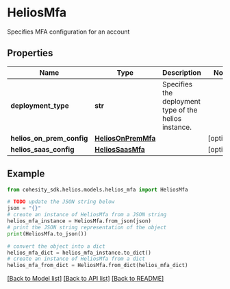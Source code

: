 # HeliosMfa

Specifies MFA configuration for an account

## Properties

Name | Type | Description | Notes
------------ | ------------- | ------------- | -------------
**deployment_type** | **str** | Specifies the deployment type of the helios instance. | 
**helios_on_prem_config** | [**HeliosOnPremMfa**](HeliosOnPremMfa.md) |  | [optional] 
**helios_saas_config** | [**HeliosSaasMfa**](HeliosSaasMfa.md) |  | [optional] 

## Example

```python
from cohesity_sdk.helios.models.helios_mfa import HeliosMfa

# TODO update the JSON string below
json = "{}"
# create an instance of HeliosMfa from a JSON string
helios_mfa_instance = HeliosMfa.from_json(json)
# print the JSON string representation of the object
print(HeliosMfa.to_json())

# convert the object into a dict
helios_mfa_dict = helios_mfa_instance.to_dict()
# create an instance of HeliosMfa from a dict
helios_mfa_from_dict = HeliosMfa.from_dict(helios_mfa_dict)
```
[[Back to Model list]](../README.md#documentation-for-models) [[Back to API list]](../README.md#documentation-for-api-endpoints) [[Back to README]](../README.md)


